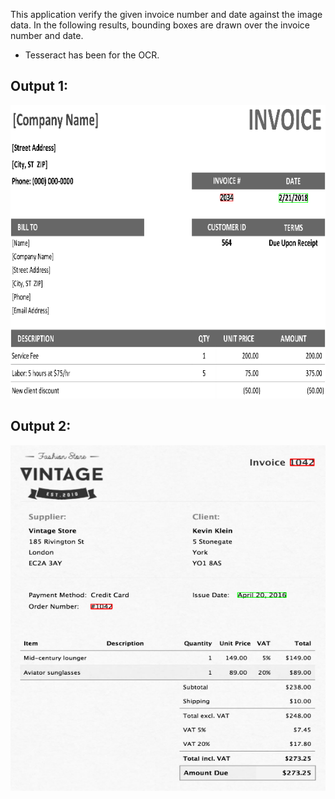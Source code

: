This application verify the given invoice number and date against the image data. In the following results, bounding boxes are drawn over the invoice number and date.

- Tesseract has been for the OCR.

## Output 1:
![result 1](https://github.com/balajib5497/Data_Verification/blob/master/images/1.PNG)

## Output 2:
![result 2](https://github.com/balajib5497/Data_Verification/blob/master/images/10.PNG)


